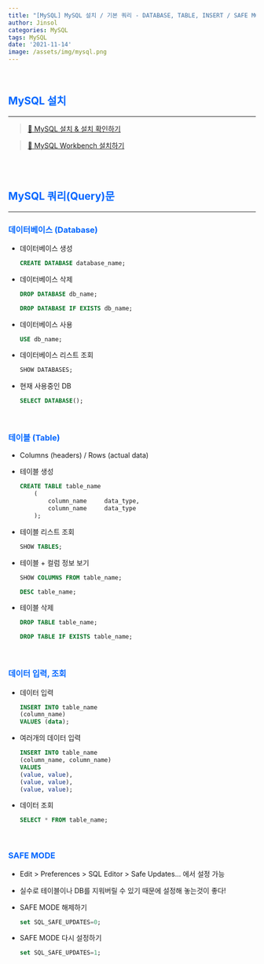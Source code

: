 ```yaml
---
title: "[MySQL] MySQL 설치 / 기본 쿼리 - DATABASE, TABLE, INSERT / SAFE MODE"
author: Jinsol
categories: MySQL
tags: MySQL
date: '2021-11-14'
image: /assets/img/mysql.png
---
```


<br>

## <span style="color:#0066ff">MySQL 설치</span>
<hr>

> [🐬 MySQL 설치 & 설치 확인하기](https://velog.io/@losuif/MySQL-%EC%84%A4%EC%B9%98)

> [🐬 MySQL Workbench 설치하기](https://velog.io/@losuif/MySQL-Workbench-Query)


<br>
<br>

## <span style="color:#0066ff">MySQL 쿼리(Query)문</span>
<hr>

### <span style="color:#0066ff">데이터베이스 (Database)</span>

- 데이터베이스 생성

    ```sql
    CREATE DATABASE database_name;
    ```

- 데이터베이스 삭제

    ```sql
    DROP DATABASE db_name;

    DROP DATABASE IF EXISTS db_name;
    ```

- 데이터베이스 사용

    ```sql
    USE db_name;
    ```

- 데이터베이스 리스트 조회

    ```sql
    SHOW DATABASES;
    ```

- 현재 사용중인 DB

    ```sql
    SELECT DATABASE();
    ```

<br>

### <span style="color:#0066ff">테이블 (Table)</span>

- Columns (headers) / Rows (actual data)

- 테이블 생성

    ```sql
    CREATE TABLE table_name
        (
            column_name     data_type,
            column_name     data_type
        );
    ```

- 테이블 리스트 조회

    ```sql
    SHOW TABLES;
    ```

- 테이블 + 컬럼 정보 보기

    ```sql
    SHOW COLUMNS FROM table_name;
    
    DESC table_name;
    ```

- 테이블 삭제

    ```sql
    DROP TABLE table_name;

    DROP TABLE IF EXISTS table_name;
    ```

<br>

### <span style="color:#0066ff">데이터 입력, 조회</span>

- 데이터 입력

    ```sql
    INSERT INTO table_name
    (column_name)
    VALUES (data);
    ```

- 여러개의 데이터 입력

    ```sql
    INSERT INTO table_name 
    (column_name, column_name) 
    VALUES      
    (value, value), 
    (value, value), 
    (value, value); 
    ```

- 데이터 조회

    ```sql
    SELECT * FROM table_name;
    ```

<br>

### <span style="color:#0066ff">SAFE MODE</span>

- Edit > Preferences > SQL Editor > Safe Updates... 에서 설정 가능

- 실수로 테이블이나 DB를 지워버릴 수 있기 때문에 설정해 놓는것이 좋다!

- SAFE MODE 해제하기

    ```sql
    set SQL_SAFE_UPDATES=0;
    ```

- SAFE MODE 다시 설정하기

    ```sql
    set SQL_SAFE_UPDATES=1;
    ```
